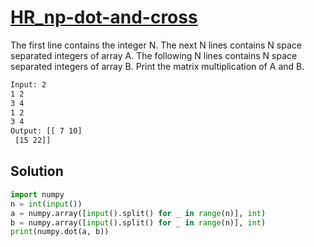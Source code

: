 # [HR_np-dot-and-cross](https://www.hackerrank.com/challenges/np-dot-and-cross)

The first line contains the integer N.
The next N lines contains N space separated integers of array A.
The following N lines contains N space separated integers of array B.
Print the matrix multiplication of A and B.

```txt
Input: 2
1 2
3 4
1 2
3 4
Output: [[ 7 10]
 [15 22]]
```

## Solution

```py
import numpy
n = int(input())
a = numpy.array([input().split() for _ in range(n)], int)
b = numpy.array([input().split() for _ in range(n)], int)
print(numpy.dot(a, b))
```
